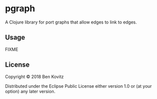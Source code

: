 # pgraph

A Clojure library for port graphs that allow edges to link to edges.

## Usage

FIXME

## License

Copyright © 2018 Ben Kovitz

Distributed under the Eclipse Public License either version 1.0 or (at
your option) any later version.

